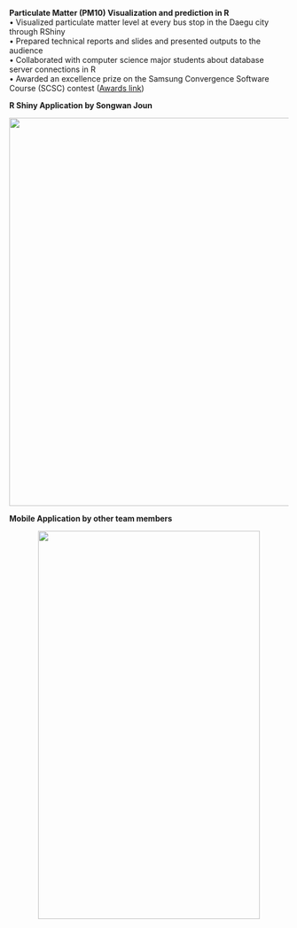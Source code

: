 **Particulate Matter (PM10) Visualization and prediction in R**  
• Visualized particulate matter level at every bus stop in the Daegu city through RShiny  
•	Prepared technical reports and slides and presented outputs to the audience  
• Collaborated with computer science major students about database server connections in R  
• Awarded an excellence prize on the Samsung Convergence Software Course (SCSC) contest ([Awards link](https://drive.google.com/file/d/1m1GseyUlxR8DF_sroxxCxK0aeMw3wS9R/view?usp=sharing, "SCSC exellence award"))

**R Shiny Application by Songwan Joun**
<br>
<p align="middle">
<img src="https://user-images.githubusercontent.com/50762980/130417706-45094abc-b547-446c-955c-297a5b7c6840.gif" width="700px">
</p>

**Mobile Application by other team members**
<br>
<p align="middle">
<img src="https://user-images.githubusercontent.com/50762980/130418261-3345dbb3-9ee8-48eb-a483-0341b8edf1b1.gif" width="400px" height="700">
</p>
